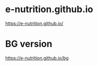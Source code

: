 # e-nutrition.github.io
https://e-nutrition.github.io/

# BG version
https://e-nutrition.github.io/bg
